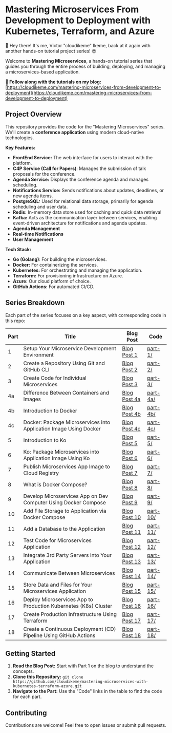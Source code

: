 # Mastering Microservices From Development to Deployment with Kubernetes, Terraform, and Azure

👋 Hey there! It's me, Victor "cloudikeme" Ikeme, back at it again with another hands-on tutorial project series! 😉 

Welcome to **Mastering Microservices**, a hands-on tutorial series that guides you through the entire process of building, deploying, and managing a microservices-based application.  

**🚀 Follow along with the tutorials on my blog:** [https://cloudikeme.com/mastering-microservices-from-development-to-deployment](https://cloudikeme.com/mastering-microservices-from-development-to-deployment)

## Project Overview

This repository provides the code for the "Mastering Microservices" series. We'll create a **conference application** using modern cloud-native technologies.

**Key Features:**

* **FrontEnd Service:** The web interface for users to interact with the platform.
* **C4P Service (Call for Papers)**: Manages the submission of talk proposals for the conference.
* **Agenda Service:** Displays the conference agenda and manages scheduling.
* **Notifications Service:** Sends notifications about updates, deadlines, or new agenda items.
* **PostgreSQL:** Used for relational data storage, primarily for agenda scheduling and user data.
* **Redis:** In-memory data store used for caching and quick data retrieval
* **Kafka:** Acts as the communication layer between services, enabling event-driven architecture for notifications and agenda updates.
* **Agenda Management**
* **Real-time Notifications**
* **User Management**

**Tech Stack:**

* **Go (Golang)**: For building the microservices.
* **Docker:** For containerizing the services.
* **Kubernetes:** For orchestrating and managing the application.
* **Terraform:** For provisioning infrastructure on Azure.
* **Azure:** Our cloud platform of choice.
* **GitHub Actions:** For automated CI/CD.

## Series Breakdown

Each part of the series focuses on a key aspect, with corresponding code in this repo:

| Part | Title | Blog Post | Code |
|---|---|---|---|
| 1 | Setup Your Microservice Development Environment | [Blog Post 1](https://cloudikeme.com/devbox-setting-up-your-development-environment) | [part-1/](/01-part-1/) |
| 2 | Create a Repository Using Git and GitHub CLI | [Blog Post 2](/your-blog-post-2-url) | [part-2/](/02-part-2/) |
| 3 | Create Code for Individual Microservices | [Blog Post 3](/your-blog-post-3-url) | [part-3/](/03-part-3/) |
| 4a | Difference Between Containers and Images | [Blog Post 4a](/your-blog-post-4a-url) | [part-4a/](/04-part-4a/) |
| 4b | Introduction to Docker | [Blog Post 4b](/your-blog-post-4b-url) | [part-4b/](/04-part-4b/) |
| 4c | Docker: Package Microservices into Application Image Using Docker | [Blog Post 4c](/your-blog-post-4c-url) | [part-4c/](/04-part-4c/) |
| 5 | Introduction to Ko | [Blog Post 5](/your-blog-post-5-url) | [part-5/](/05-part-5/) |
| 6 | Ko: Package Microservices into Application Image Using Ko | [Blog Post 6](/your-blog-post-6-url) | [part-6/](/06-part-6/) |
| 7 | Publish Microservices App Image to Cloud Registry | [Blog Post 7](/your-blog-post-7-url) | [part-7/](/07-part-7/) |
| 8 | What is Docker Compose? | [Blog Post 8](/your-blog-post-8-url) | [part-8/](/08-part-8/) |
| 9 | Develop Microservices App on Dev Computer Using Docker Compose | [Blog Post 9](/your-blog-post-9-url) | [part-9/](/09-part-9/) |
| 10 | Add File Storage to Application via Docker Compose | [Blog Post 10](/your-blog-post-10-url) | [part-10/](/10-part-10/) |
| 11 | Add a Database to the Application | [Blog Post 11](/your-blog-post-11-url) | [part-11/](/11-part-11/) |
| 12 | Test Code for Microservices Application | [Blog Post 12](/your-blog-post-12-url) | [part-12/](/12-part-12/) |
| 13 | Integrate 3rd Party Servers into Your Application | [Blog Post 13](/your-blog-post-13-url) | [part-13/](/13-part-13/) |
| 14 | Communicate Between Microservices | [Blog Post 14](/your-blog-post-14-url) | [part-14/](/14-part-14/) |
| 15 | Store Data and Files for Your Microservices Application | [Blog Post 15](/your-blog-post-15-url) | [part-15/](/15-part-15/) |
| 16 | Deploy Microservices App to Production Kubernetes (K8s) Cluster | [Blog Post 16](/your-blog-post-16-url) | [part-16/](/16-part-16/) |
| 17 | Create Production Infrastructure Using Terraform | [Blog Post 17](/your-blog-post-17-url) | [part-17/](/17-part-17/) |
| 18 | Create a Continuous Deployment (CD) Pipeline Using GitHub Actions | [Blog Post 18](/your-blog-post-18-url) | [part-18/](/18-part-18/) |

## Getting Started

1. **Read the Blog Post:** Start with Part 1 on the blog to understand the concepts.
2. **Clone this Repository:** `git clone https://github.com/cloudikeme/mastering-microservices-with-kubernetes-terraform-azure.git` 
3. **Navigate to the Part:**  Use the "Code" links in the table to find the code for each part.

## Contributing

Contributions are welcome! Feel free to open issues or submit pull requests.